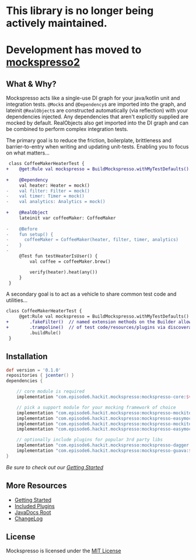 # This library is no longer being actively maintained.
# Development has moved to **[mockspresso2](https://episode6.github.io/mockspresso2)**

## What & Why?
Mockspresso acts like a single-use DI graph for your java/kotlin unit and integration tests. `@Mock`s and `@Dependency`s are imported into the graph, and lateinit `@RealObject`s are constructed automatically (via reflection) with your dependencies injected. Any dependencies that aren't explicitly supplied are mocked by default. RealObjects also get imported into the DI graph and can be combined to perform complex integration tests.

The primary goal is to reduce the friction, boilerplate, brittleness and barrier-to-entry when writing and updating unit-tests. Enabling you to focus on what matters...


```diff
 class CoffeeMakerHeaterTest {
+    @get:Rule val mockspresso = BuildMockspresso.withMyTestDefaults().buildRule()
 
+    @Dependency
     val heater: Heater = mock()
-    val filter: Filter = mock()
-    val timer: Timer = mock()
-    val analytics: Analytics = mock()
 
+    @RealObject
     lateinit var coffeeMaker: CoffeeMaker
 
-    @Before
-    fun setup() {
-      coffeeMaker = CoffeeMaker(heater, filter, timer, analytics)
-    }
-
     @Test fun testHeaterIsUser() {
         val coffee = coffeeMaker.brew()

         verify(heater).heat(any())
     }
 }
```

A secondary goal is to act as a vehicle to share common test code and utilities...

```diff
class CoffeeMakerHeaterTest {
     @get:Rule val mockspresso = BuildMockspresso.withMyTestDefaults()
+        .fakeFilter()  // named extension methods on the Builder allows for simple sharing
+        .trampoline()  // of test code/resources/plugins via discoverable composition
         .buildRule()
 }
```

## Installation
```groovy
def version = '0.1.0'
repositories { jcenter() }
dependencies {

    // core module is required
    implementation "com.episode6.hackit.mockspresso:mockspresso-core:$version"

    // pick a support module for your mocking framework of choice
    implementation "com.episode6.hackit.mockspresso:mockspresso-mockito:$version"
    implementation "com.episode6.hackit.mockspresso:mockspresso-easymock:$version"
    implementation "com.episode6.hackit.mockspresso:mockspresso-mockito-powermock:$version"
    implementation "com.episode6.hackit.mockspresso:mockspresso-easymock-powermock:$version"

    // optionally include plugins for popular 3rd party libs
    implementation "com.episode6.hackit.mockspresso:mockspresso-dagger:$version"
    implementation "com.episode6.hackit.mockspresso:mockspresso-guava:$version"
}
```

*Be sure to check out our [Getting Started](GETTING_STARTED.md)*

## More Resources
- [Getting Started](GETTING_STARTED.md)
- [Included Plugins](INCLUDED_PLUGINS.md)
- [JavaDocs Root](javadocs/)
- [ChangeLog](CHANGELOG.md)

## License
Mockspresso is licensed under the [MIT License](https://github.com/episode6/mockspresso/blob/master/LICENSE)
